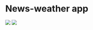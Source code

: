 # News-weather app
![](https://github.com/Dzejkoo/daily-dashboard/blob/main/src/images/github/weather-image.png?raw=true)
![](https://github.com/Dzejkoo/daily-dashboard/blob/main/src/images/github/news-image.png?raw=true)